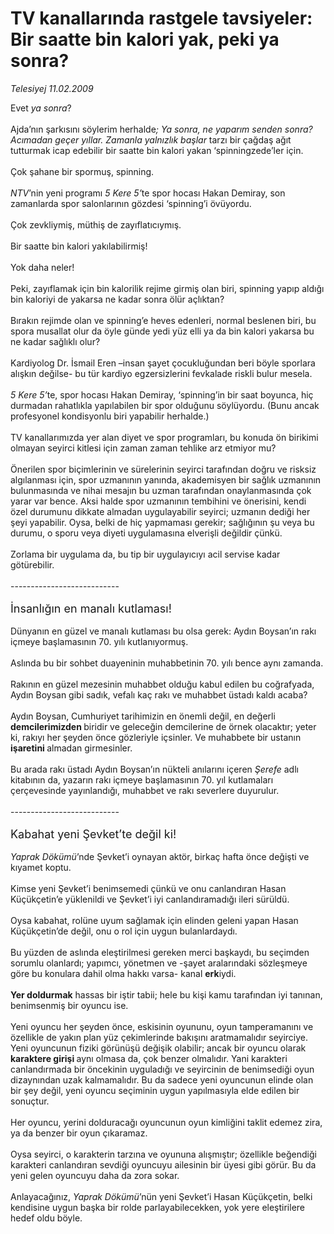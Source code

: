 # TV kanallarında rastgele tavsiyeler: Bir saatte bin kalori yak, peki ya sonra?

*Telesiyej 11.02.2009*

<div class="taraf_structure_2col_1zq">
<div class="margen_n">



 <p>Evet <i>ya sonra</i>? <br/><br/>Ajda’nın şarkısını söylerim herhalde<i>; Ya sonra, ne yaparım senden sonra? Acımadan geçer yıllar. Zamanla yalnızlık başlar</i> tarzı bir çağdaş ağıt tutturmak icap edebilir bir saatte bin kalori yakan ‘spinningzede’ler için. <br/><br/>Çok şahane bir spormuş, spinning.<i> <br/><br/>NTV</i>’nin yeni programı <i>5 Kere 5’</i>te spor hocası Hakan Demiray, son zamanlarda spor salonlarının gözdesi ‘spinning’i övüyordu. <br/><br/>Çok zevkliymiş, müthiş de zayıflatıcıymış. <br/><br/>Bir saatte bin kalori yakılabilirmiş! <br/><br/>Yok daha neler! <br/><br/>Peki, zayıflamak için bin kalorilik rejime girmiş olan biri, spinning yapıp aldığı bin kaloriyi de yakarsa ne kadar sonra ölür açlıktan? <br/><br/>Bırakın rejimde olan ve spinning’e heves edenleri, normal beslenen biri, bu spora musallat olur da öyle günde yedi yüz elli ya da bin kalori yakarsa bu ne kadar sağlıklı olur? <br/><br/>Kardiyolog Dr. İsmail Eren –insan şayet çocukluğundan beri böyle sporlara alışkın değilse- bu tür kardiyo egzersizlerini fevkalade riskli bulur mesela. <i><br/><br/>5 Kere 5’</i>te, spor hocası Hakan Demiray, ‘spinning’in bir saat boyunca, hiç durmadan rahatlıkla yapılabilen bir spor olduğunu söylüyordu. (Bunu ancak profesyonel kondisyonlu biri yapabilir herhalde.) <br/><br/>TV kanallarımızda yer alan diyet ve spor programları, bu konuda ön birikimi olmayan seyirci kitlesi için zaman zaman tehlike arz etmiyor mu? <br/><br/>Önerilen spor biçimlerinin ve sürelerinin seyirci tarafından doğru ve risksiz algılanması için, spor uzmanının yanında, akademisyen bir sağlık uzmanının bulunmasında ve nihai mesajın bu uzman tarafından onaylanmasında çok yarar var bence. Aksi halde spor uzmanının tembihini ve önerisini, kendi özel durumunu dikkate almadan uygulayabilir seyirci; uzmanın dediği her şeyi yapabilir. Oysa, belki de hiç yapmaması gerekir; sağlığının şu veya bu durumu, o sporu veya diyeti uygulamasına elverişli değildir çünkü. <br/><br/>Zorlama bir uygulama da, bu tip bir uygulayıcıyı acil servise kadar götürebilir. <br/><br/>--------------------------- <br/><br/><font size="4">İnsanlığın en manalı kutlaması!</font> <br/><br/>Dünyanın en güzel ve manalı kutlaması bu olsa gerek: Aydın Boysan’ın rakı içmeye başlamasının 70. yılı kutlanıyormuş. <br/><br/>Aslında bu bir sohbet duayeninin muhabbetinin 70. yılı bence aynı zamanda. <br/><br/>Rakının en güzel mezesinin muhabbet olduğu kabul edilen bu coğrafyada, Aydın Boysan gibi sadık, vefalı kaç rakı ve muhabbet üstadı kaldı acaba? <br/><br/>Aydın Boysan, Cumhuriyet tarihimizin en önemli değil, en değerli <b>demcilerimizden </b>biridir ve geleceğin demcilerine de örnek olacaktır; yeter ki, rakıyı her şeyden önce gözleriyle içsinler. Ve muhabbete bir ustanın<b> işaretini </b>almadan girmesinler. <br/><br/>Bu arada rakı üstadı Aydın Boysan’ın nükteli anılarını içeren <i>Şerefe</i> adlı kitabının da, yazarın rakı içmeye başlamasının 70. yıl kutlamaları çerçevesinde yayınlandığı, muhabbet ve rakı severlere duyurulur. <br/><br/>--------------------------- <br/><br/><font size="4">Kabahat yeni Şevket’te değil ki!</font><i><font size="4"> </font><br/><br/>Yaprak Dökümü</i>’nde Şevket’i oynayan aktör, birkaç hafta önce değişti ve kıyamet koptu. <br/><br/>Kimse yeni Şevket’i benimsemedi çünkü ve onu canlandıran Hasan Küçükçetin’e yüklenildi ve Şevket’i iyi canlandıramadığı ileri sürüldü. <br/><br/>Oysa kabahat, rolüne uyum sağlamak için elinden geleni yapan Hasan Küçükçetin’de değil, onu o rol için uygun bulanlardaydı. <br/><br/>Bu yüzden de aslında eleştirilmesi gereken merci başkaydı, bu seçimden sorumlu olanlardı; yapımcı, yönetmen ve -şayet aralarındaki sözleşmeye göre bu konulara dahil olma hakkı varsa- kanal <b>erk</b>iydi. <b><br/><br/>Yer doldurmak</b> hassas bir iştir tabii; hele bu kişi kamu tarafından iyi tanınan, benimsenmiş bir oyuncu ise. <br/><br/>Yeni oyuncu her şeyden önce, eskisinin oyununu, oyun tamperamanını ve özellikle de yakın plan yüz çekimlerinde bakışını aratmamalıdır seyirciye. Yeni oyuncunun fiziki görünüşü değişik olabilir; ancak bir oyuncu olarak <b>karaktere girişi </b>aynı olmasa da, çok benzer olmalıdır. Yani karakteri canlandırmada bir öncekinin uyguladığı ve seyircinin de benimsediği oyun dizaynından uzak kalmamalıdır. Bu da sadece yeni oyuncunun elinde olan bir şey değil, yeni oyuncu seçiminin uygun yapılmasıyla elde edilen bir sonuçtur. <br/><br/>Her oyuncu, yerini dolduracağı oyuncunun oyun kimliğini taklit edemez zira, ya da benzer bir oyun çıkaramaz. <br/><br/>Oysa seyirci, o karakterin tarzına ve oyununa alışmıştır; özellikle beğendiği karakteri canlandıran sevdiği oyuncuyu ailesinin bir üyesi gibi görür. Bu da yeni gelen oyuncuyu daha da zora sokar. <br/><br/>Anlayacağınız, <i>Yaprak Dökümü</i>’nün yeni Şevket’i Hasan Küçükçetin, belki kendisine uygun başka bir rolde parlayabilecekken, yok yere eleştirilere hedef oldu böyle.</p>

<br/>


<div id="taraf_not">
</div>

</div>


</div>
